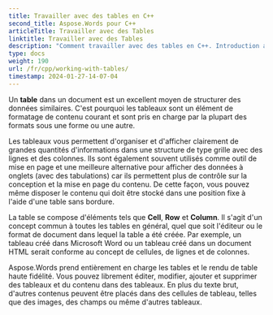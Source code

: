 ```yaml
---
title: Travailler avec des tables en C++
second_title: Aspose.Words pour C++
articleTitle: Travailler avec des Tables
linktitle: Travailler avec des Tables
description: "Comment travailler avec des tables en C++. Introduction au travail avec les tables et les concepts de nœuds de table dans Aspose.Words pour C++."
type: docs
weight: 190
url: /fr/cpp/working-with-tables/
timestamp: 2024-01-27-14-07-04
---
```


Un **table** dans un document est un excellent moyen de structurer des données similaires. C'est pourquoi les tableaux sont un élément de formatage de contenu courant et sont pris en charge par la plupart des formats sous une forme ou une autre.

Les tableaux vous permettent d'organiser et d'afficher clairement de grandes quantités d'informations dans une structure de type grille avec des lignes et des colonnes. Ils sont également souvent utilisés comme outil de mise en page et une meilleure alternative pour afficher des données à onglets (avec des tabulations) car ils permettent plus de contrôle sur la conception et la mise en page du contenu. De cette façon, vous pouvez même disposer le contenu qui doit être stocké dans une position fixe à l'aide d'une table sans bordure.

La table se compose d'éléments tels que **Cell**, **Row** et **Column**. Il s'agit d'un concept commun à toutes les tables en général, quel que soit l'éditeur ou le format de document dans lequel la table a été créée. Par exemple, un tableau créé dans Microsoft Word ou un tableau créé dans un document HTML serait conforme au concept de cellules, de lignes et de colonnes.

Aspose.Words prend entièrement en charge les tables et le rendu de table haute fidélité. Vous pouvez librement éditer, modifier, ajouter et supprimer des tableaux et du contenu dans des tableaux. En plus du texte brut, d'autres contenus peuvent être placés dans des cellules de tableau, telles que des images, des champs ou même d'autres tableaux.
